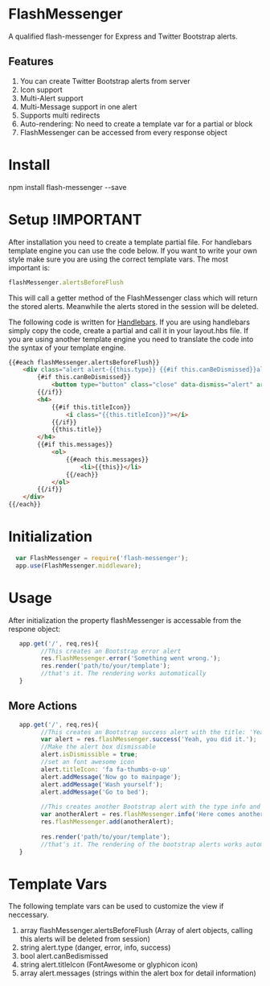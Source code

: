 
# FlashMessenger
A qualified flash-messenger for Express and Twitter Bootstrap alerts.

## Features
1. You can create Twitter Bootstrap alerts from server
2. Icon support
3. Multi-Alert support
4. Multi-Message support in one alert
5. Supports multi redirects
6. Auto-rendering: No need to create a template var for a partial or block
7. FlashMessenger can be accessed from every response object


# Install 
npm install flash-messenger --save

# Setup !IMPORTANT
After installation you need to create a template partial file. For handlebars template engine you can use the code below.
If you want to write your own style make sure you are using the correct template vars. The most important is:
```javascript
flashMessenger.alertsBeforeFlush
```
This will call a getter method of the FlashMessenger class which will return the stored alerts. Meanwhile the alerts stored in the session will be deleted. 

The following code is written for [Handlebars](http://handlebarsjs.com/). If you are using handlebars simply copy the code, create a partial and call it in your layout.hbs file. If you are using another template engine you need to translate the code into the syntax of your template engine.

```html
{{#each flashMessenger.alertsBeforeFlush}}
    <div class="alert alert-{{this.type}} {{#if this.canBeDismissed}}alert-dismissible{{/if}}">
        {#if this.canBeDismissed}}
            <button type="button" class="close" data-dismiss="alert" aria-hidden="true">×</button>
        {{/if}}
        <h4>
            {{#if this.titleIcon}}
                <i class="{{this.titleIcon}}"></i>
            {{/if}}
            {{this.title}}
        </h4>
        {{#if this.messages}}
            <ol>
                {{#each this.messages}}
                    <li>{{this}}</li>
                {{/each}}
            </ol>
        {{/if}}
    </div>
{{/each}}
```

# Initialization
  ```javascript
    var FlashMessenger = require('flash-messenger');
    app.use(FlashMessenger.middleware);
  ```
# Usage
After initialization the property flashMessenger is accessable from the respone object:
 ```javascript
    app.get('/', req,res){
          //This creates an Bootstrap error alert     
          res.flashMessenger.error('Something went wrong.');
          res.render('path/to/your/template');
          //that's it. The rendering works automatically 
    }
 ```
 
## More Actions
 
 ```javascript
    app.get('/', req,res){
          //This creates an Bootstrap success alert with the title: 'Yeah, you did it.'  
          var alert = res.flashMessenger.success('Yeah, you did it.');
          //Make the alert box dismissable
          alert.isDismissible = true;
          //set an font awesome icon
          alert.titleIcon: 'fa fa-thumbs-o-up'
          alert.addMessage('Now go to mainpage');
          alert.addMessage('Wash yourself');
          alert.addMessage('Go to bed');
          
          //This creates another Bootstrap alert with the type info and the title: 'Here comes another info'  
          var anotherAlert = res.flashMessenger.info('Here comes another info');
          res.flashMessenger.add(anotherAlert);
          
          res.render('path/to/your/template');
          //that's it. The rendering of the bootstrap alerts works automatically 
    }
 ```
 
# Template Vars

The following template vars can be used to customize the view if neccessary.

1. array flashMessenger.alertsBeforeFlush (Array of alert objects, calling this alerts will be deleted from session)
2. string alert.type (danger, error, info, success)
3. bool alert.canBedismissed 
4. string alert.titleIcon (FontAwesome or glyphicon icon)
5. array alert.messages (strings within the alert box for detail information)
 
    




